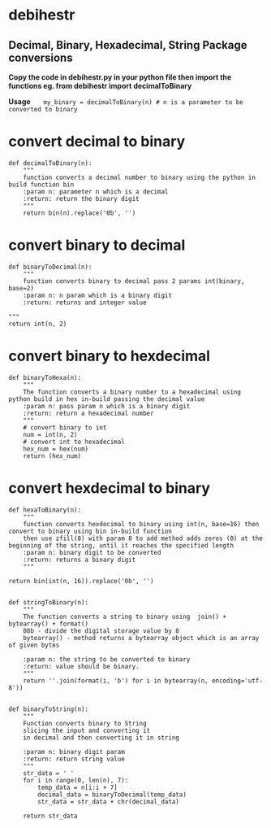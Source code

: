 # debihestr

## Decimal, Binary, Hexadecimal, String Package conversions
 
**Copy the code in debihestr.py in your python file
then import the functions eg. from debihestr import decimalToBinary**
 
**Usage**
`    my_binary = decimalToBinary(n) # n is a parameter to be converted to binary
`
# convert decimal to binary

    def decimalToBinary(n):
        """
        function converts a decimal number to binary using the python in build function bin
        :param n: parameter n which is a decimal
        :return: return the binary digit
        """
        return bin(n).replace('0b', '')

# convert binary to decimal

    def binaryToDecimal(n):
        """
        function converts binary to decimal pass 2 params int(binary, base=2)
        :param n: n param which is a binary digit
        :return: returns and integer value

    """
    return int(n, 2)


# convert binary to hexdecimal


    def binaryToHexa(n):
        """
        The function converts a binary number to a hexadecimal using python build in hex in-build passing the decimal value
        :param n: pass param n which is a binary digit
        :return: return a hexadecimal number
        """
        # convert binary to int
        num = int(n, 2)
        # convert int to hexadecimal
        hex_num = hex(num)
        return (hex_num)


# convert hexdecimal to binary
    def hexaToBinary(n):
        """
        function converts hexdecimal to binary using int(n, base=16) then convert to binary using bin in-build function
        then use zfill(8) with param 8 to add method adds zeros (0) at the beginning of the string, until it reaches the specified length
        :param n: binary digit to be converted
        :return: returns a binary digit
        """

    return bin(int(n, 16)).replace('0b', '')


    def stringToBinary(n):
        """
        The function converts a string to binary using  join() + bytearray() + format()
        08b - divide the digital storage value by 8
        bytearray() - method returns a bytearray object which is an array of given bytes
    
        :param n: the string to be converted to binary
        :return: value should be binary.
        """
        return ''.join(format(i, 'b') for i in bytearray(n, encoding='utf-8'))


    def binaryToString(n):
        """
        Function converts binary to String
        slicing the input and converting it
        in decimal and then converting it in string
    
        :param n: binary digit param
        :return: return string value
        """
        str_data = ' '
        for i in range(0, len(n), 7):
            temp_data = n[i:i + 7]
            decimal_data = binaryToDecimal(temp_data)
            str_data = str_data + chr(decimal_data)
            
        return str_data


